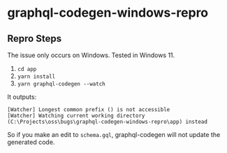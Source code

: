 # graphql-codegen-windows-repro

## Repro Steps

The issue only occurs on Windows. Tested in Windows 11.

1. `cd app`
1. `yarn install`
1. `yarn graphql-codegen --watch`

It outputs:

```text
[Watcher] Longest common prefix () is not accessible
[Watcher] Watching current working directory (C:\Projects\oss\bugs\graphql-codegen-windows-repro\app) instead
```

So if you make an edit to `schema.gql`, graphql-codegen will not update the generated code.
